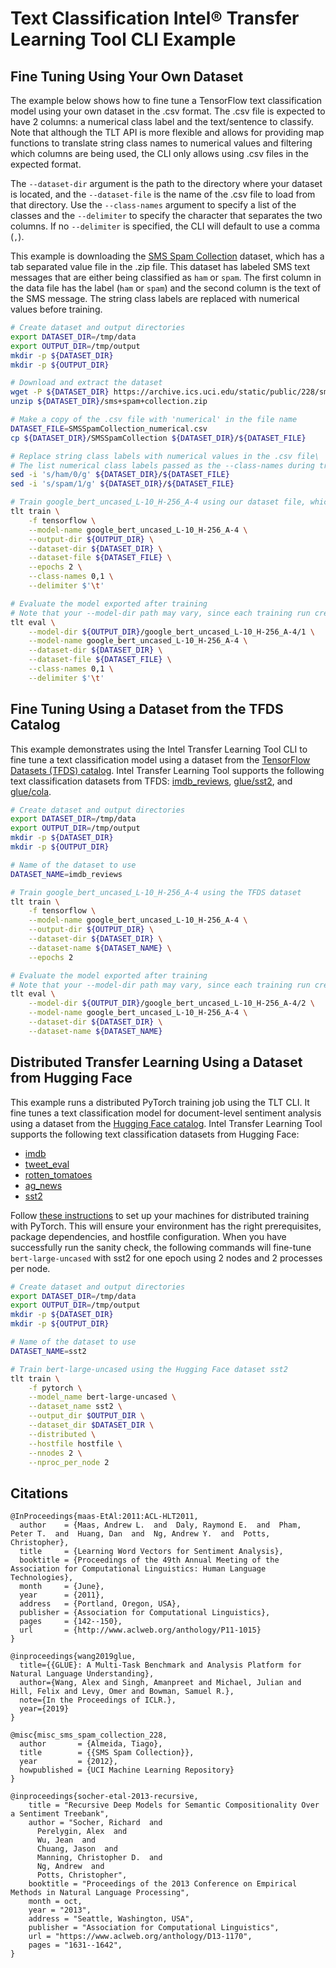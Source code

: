 # Text Classification Intel® Transfer Learning Tool CLI Example

## Fine Tuning Using Your Own Dataset

The example below shows how to fine tune a TensorFlow text classification model using your own
dataset in the .csv format. The .csv file is expected to have 2 columns: a numerical class label
and the text/sentence to classify. Note that although the TLT API is more flexible and allows for
providing map functions to translate string class names to numerical values and filtering which
columns are being used, the CLI only allows using .csv files in the expected format.

The `--dataset-dir` argument is the path to the directory where your dataset is located, and the
`--dataset-file` is the name of the .csv file to load from that directory. Use the `--class-names`
argument to specify a list of the classes and the `--delimiter` to specify the character that
separates the two columns. If no `--delimiter` is specified, the CLI will default to use a comma (`,`).

This example is downloading the [SMS Spam Collection](https://archive.ics.uci.edu/dataset/228/sms+spam+collection)
dataset, which has a tab separated value file in the .zip file. This dataset has labeled SMS text
messages that are either being classified as `ham` or `spam`. The first column in the data file has
the label (`ham` or `spam`) and the second column is the text of the SMS message. The string class
labels are replaced with numerical values before training.
```bash
# Create dataset and output directories
export DATASET_DIR=/tmp/data
export OUTPUT_DIR=/tmp/output
mkdir -p ${DATASET_DIR}
mkdir -p ${OUTPUT_DIR}

# Download and extract the dataset
wget -P ${DATASET_DIR} https://archive.ics.uci.edu/static/public/228/sms+spam+collection.zip
unzip ${DATASET_DIR}/sms+spam+collection.zip

# Make a copy of the .csv file with 'numerical' in the file name
DATASET_FILE=SMSSpamCollection_numerical.csv
cp ${DATASET_DIR}/SMSSpamCollection ${DATASET_DIR}/${DATASET_FILE}

# Replace string class labels with numerical values in the .csv file\
# The list numerical class labels passed as the --class-names during training and evaluation
sed -i 's/ham/0/g' ${DATASET_DIR}/${DATASET_FILE}
sed -i 's/spam/1/g' ${DATASET_DIR}/${DATASET_FILE}

# Train google_bert_uncased_L-10_H-256_A-4 using our dataset file, which has tab delimiters
tlt train \
    -f tensorflow \
    --model-name google_bert_uncased_L-10_H-256_A-4 \
    --output-dir ${OUTPUT_DIR} \
    --dataset-dir ${DATASET_DIR} \
    --dataset-file ${DATASET_FILE} \
    --epochs 2 \
    --class-names 0,1 \
    --delimiter $'\t'

# Evaluate the model exported after training
# Note that your --model-dir path may vary, since each training run creates a new directory
tlt eval \
    --model-dir ${OUTPUT_DIR}/google_bert_uncased_L-10_H-256_A-4/1 \
    --model-name google_bert_uncased_L-10_H-256_A-4 \
    --dataset-dir ${DATASET_DIR} \
    --dataset-file ${DATASET_FILE} \
    --class-names 0,1 \
    --delimiter $'\t'
```

## Fine Tuning Using a Dataset from the TFDS Catalog

This example demonstrates using the Intel Transfer Learning Tool CLI to fine tune a text classification model using a
dataset from the [TensorFlow Datasets (TFDS) catalog](https://www.tensorflow.org/datasets/catalog/overview).
Intel Transfer Learning Tool supports the following text classification datasets from TFDS:
[imdb_reviews](https://www.tensorflow.org/datasets/catalog/imdb_reviews),
[glue/sst2](https://www.tensorflow.org/datasets/catalog/imdb_reviews),
and [glue/cola](https://www.tensorflow.org/datasets/catalog/glue#gluecola_default_config).

```bash
# Create dataset and output directories
export DATASET_DIR=/tmp/data
export OUTPUT_DIR=/tmp/output
mkdir -p ${DATASET_DIR}
mkdir -p ${OUTPUT_DIR}

# Name of the dataset to use
DATASET_NAME=imdb_reviews

# Train google_bert_uncased_L-10_H-256_A-4 using the TFDS dataset
tlt train \
    -f tensorflow \
    --model-name google_bert_uncased_L-10_H-256_A-4 \
    --output-dir ${OUTPUT_DIR} \
    --dataset-dir ${DATASET_DIR} \
    --dataset-name ${DATASET_NAME} \
    --epochs 2

# Evaluate the model exported after training
# Note that your --model-dir path may vary, since each training run creates a new directory
tlt eval \
    --model-dir ${OUTPUT_DIR}/google_bert_uncased_L-10_H-256_A-4/2 \
    --model-name google_bert_uncased_L-10_H-256_A-4 \
    --dataset-dir ${DATASET_DIR} \
    --dataset-name ${DATASET_NAME}
```

## Distributed Transfer Learning Using a Dataset from Hugging Face
This example runs a distributed PyTorch training job using the TLT CLI. It fine tunes a text classification model
for document-level sentiment analysis using a dataset from the [Hugging Face catalog](https://huggingface.co/datasets).
Intel Transfer Learning Tool supports the following text classification datasets from Hugging Face:
* [imdb](https://huggingface.co/datasets/imdb)
* [tweet_eval](https://huggingface.co/datasets/tweet_eval)
* [rotten_tomatoes](https://huggingface.co/datasets/rotten_tomatoes)
* [ag_news](https://huggingface.co/datasets/ag_news)
* [sst2](https://huggingface.co/datasets/sst2)

Follow [these instructions](/tlt/distributed/README.md) to set up your machines for distributed training with PyTorch. This will
ensure your environment has the right prerequisites, package dependencies, and hostfile configuration. When
you have successfully run the sanity check, the following commands will fine-tune `bert-large-uncased` with sst2 for
one epoch using 2 nodes and 2 processes per node.

```bash
# Create dataset and output directories
export DATASET_DIR=/tmp/data
export OUTPUT_DIR=/tmp/output
mkdir -p ${DATASET_DIR}
mkdir -p ${OUTPUT_DIR}

# Name of the dataset to use
DATASET_NAME=sst2

# Train bert-large-uncased using the Hugging Face dataset sst2
tlt train \
    -f pytorch \
    --model_name bert-large-uncased \
    --dataset_name sst2 \
    --output_dir $OUTPUT_DIR \
    --dataset_dir $DATASET_DIR \
    --distributed \
    --hostfile hostfile \
    --nnodes 2 \
    --nproc_per_node 2
```

## Citations
```
@InProceedings{maas-EtAl:2011:ACL-HLT2011,
  author    = {Maas, Andrew L.  and  Daly, Raymond E.  and  Pham, Peter T.  and  Huang, Dan  and  Ng, Andrew Y.  and  Potts, Christopher},
  title     = {Learning Word Vectors for Sentiment Analysis},
  booktitle = {Proceedings of the 49th Annual Meeting of the Association for Computational Linguistics: Human Language Technologies},
  month     = {June},
  year      = {2011},
  address   = {Portland, Oregon, USA},
  publisher = {Association for Computational Linguistics},
  pages     = {142--150},
  url       = {http://www.aclweb.org/anthology/P11-1015}
}

@inproceedings{wang2019glue,
  title={{GLUE}: A Multi-Task Benchmark and Analysis Platform for Natural Language Understanding},
  author={Wang, Alex and Singh, Amanpreet and Michael, Julian and Hill, Felix and Levy, Omer and Bowman, Samuel R.},
  note={In the Proceedings of ICLR.},
  year={2019}
}

@misc{misc_sms_spam_collection_228,
  author       = {Almeida, Tiago},
  title        = {{SMS Spam Collection}},
  year         = {2012},
  howpublished = {UCI Machine Learning Repository}
}

@inproceedings{socher-etal-2013-recursive,
    title = "Recursive Deep Models for Semantic Compositionality Over a Sentiment Treebank",
    author = "Socher, Richard  and
      Perelygin, Alex  and
      Wu, Jean  and
      Chuang, Jason  and
      Manning, Christopher D.  and
      Ng, Andrew  and
      Potts, Christopher",
    booktitle = "Proceedings of the 2013 Conference on Empirical Methods in Natural Language Processing",
    month = oct,
    year = "2013",
    address = "Seattle, Washington, USA",
    publisher = "Association for Computational Linguistics",
    url = "https://www.aclweb.org/anthology/D13-1170",
    pages = "1631--1642",
}
```

